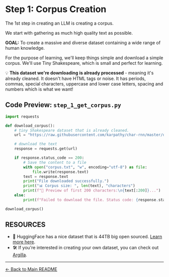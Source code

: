 # Step 1: Corpus Creation

The 1st step in creating an LLM is creating a corpus.

We start with gathering as much high quality text as possible.

**GOAL:** To create a massive and diverse dataset containing a wide range of human knowledge.

For the purpose of learning, we'll keep things simple and download a simple corpus. We'll use Tiny Shakespeare, which is small and perfect for learning.

💡 **This dataset we're downloading is already processed** - meaning it's already cleaned. It doesn't have HTML tags or noise. It has periods, commas, special characters, uppercase and lower case letters, spacing and numbers which is what we want!

## Code Preview: `step_1_get_corpus.py`

```python
import requests

def download_corpus():
    # tiny Shakespeare dataset that is already cleaned.
    url = "https://raw.githubusercontent.com/karpathy/char-rnn/master/data/tinyshakespeare/input.txt"

    # download the text
    response = requests.get(url)

    if response.status_code == 200:
        # Save the content to a file
        with open("corpus.txt", "w", encoding="utf-8") as file:
            file.write(response.text)
        text = response.text
        print("File downloaded successfully.")
        print("📊 Corpus size: ", len(text), "characters")
        print(f"👀 Preview of first 200 characters:\n{text[:200]}...")
    else:
        print(f"Failed to download the file. Status code: {response.status_code}")

download_corpus()
```

## RESOURCES

- 🤗 HuggingFace has a nice dataset that is 44TB big open sourced. [Learn more here](https://huggingface.co/datasets).
- 🛠️ If you're interested in creating your own dataset, you can check out [Argilla](https://argilla.io/).

---

[← Back to Main README](README.md)

